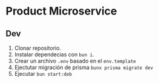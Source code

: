 # Product Microservice

## Dev

1. Clonar repositorio.
2. Instalar dependecias con `bun i`.
3. Crear un archivo `.env` basado en el `env.template`
4. Ejectutar migración de prisma `bunx prisma migrate dev`
5. Ejecutar `bun start:deb`